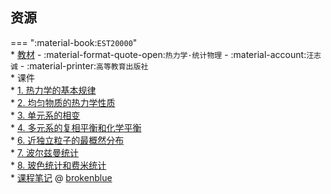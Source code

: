 ## 资源  
=== ":material-book:`EST20000`"  
    * [教材](https://api.hanximeng.com/lanzou/?url=https://cqu-openlib.lanzout.com/iH2cy28y5pch&type=down) - :material-format-quote-open:`热力学·统计物理` - :material-account:`汪志诚` - :material-printer:`高等教育出版社`  
    * 课件  
        * [1. 热力学的基本规律](https://api.hanximeng.com/lanzou/?url=https://cqu-openlib.lanzout.com/iiaKn2j1edwh&type=down)  
        * [2. 均匀物质的热力学性质](https://api.hanximeng.com/lanzou/?url=https://cqu-openlib.lanzout.com/imI2i2j1ee4f&type=down)  
        * [3. 单元系的相变](https://api.hanximeng.com/lanzou/?url=https://cqu-openlib.lanzout.com/iZcr32j1eede&type=down)  
        * [4. 多元系的复相平衡和化学平衡](https://api.hanximeng.com/lanzou/?url=https://cqu-openlib.lanzout.com/iKDIP2j1eesj&type=down)  
        * [6. 近独立粒子的最概然分布](https://api.hanximeng.com/lanzou/?url=https://cqu-openlib.lanzout.com/iAozE2j1ef4b&type=down)  
        * [7. 波尔兹曼统计](https://api.hanximeng.com/lanzou/?url=https://cqu-openlib.lanzout.com/ihEnm2j1ef8f&type=down)  
        * [8. 玻色统计和费米统计](https://api.hanximeng.com/lanzou/?url=https://cqu-openlib.lanzout.com/iHKo22j1efcj&type=down)  
    * [课程笔记](https://github.com/bluebroken/Thermodynamics-and-Statistical-Physics) @ [brokenblue](../contributor/brokenblue.md)